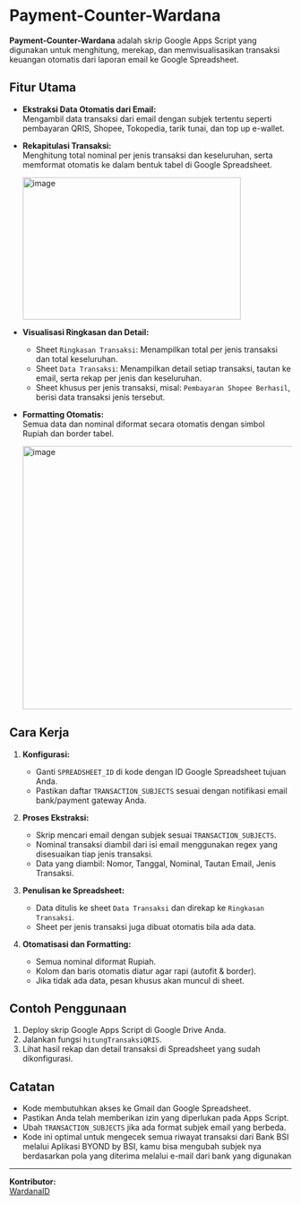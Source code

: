 # Payment-Counter-Wardana

**Payment-Counter-Wardana** adalah skrip Google Apps Script yang digunakan untuk menghitung, merekap, dan memvisualisasikan transaksi keuangan otomatis dari laporan email ke Google Spreadsheet.

## Fitur Utama

- **Ekstraksi Data Otomatis dari Email:**  
  Mengambil data transaksi dari email dengan subjek tertentu seperti pembayaran QRIS, Shopee, Tokopedia, tarik tunai, dan top up e-wallet.
- **Rekapitulasi Transaksi:**  
  Menghitung total nominal per jenis transaksi dan keseluruhan, serta memformat otomatis ke dalam bentuk tabel di Google Spreadsheet.
  
  <img width="389" height="254" alt="image" src="https://github.com/user-attachments/assets/cdde84a1-150c-49fe-a7a1-ce900a295ee3" />

- **Visualisasi Ringkasan dan Detail:**  
  - Sheet `Ringkasan Transaksi`: Menampilkan total per jenis transaksi dan total keseluruhan.
  - Sheet `Data Transaksi`: Menampilkan detail setiap transaksi, tautan ke email, serta rekap per jenis dan keseluruhan.
  - Sheet khusus per jenis transaksi, misal: `Pembayaran Shopee Berhasil`, berisi data transaksi jenis tersebut.
- **Formatting Otomatis:**  
  Semua data dan nominal diformat secara otomatis dengan simbol Rupiah dan border tabel.
  
  <img width="890" height="470" alt="image" src="https://github.com/user-attachments/assets/2096fc13-ebb6-4885-a7e3-f68f2721e855" />


## Cara Kerja

1. **Konfigurasi:**
   - Ganti `SPREADSHEET_ID` di kode dengan ID Google Spreadsheet tujuan Anda.
   - Pastikan daftar `TRANSACTION_SUBJECTS` sesuai dengan notifikasi email bank/payment gateway Anda.

2. **Proses Ekstraksi:**
   - Skrip mencari email dengan subjek sesuai `TRANSACTION_SUBJECTS`.
   - Nominal transaksi diambil dari isi email menggunakan regex yang disesuaikan tiap jenis transaksi.
   - Data yang diambil: Nomor, Tanggal, Nominal, Tautan Email, Jenis Transaksi.

3. **Penulisan ke Spreadsheet:**
   - Data ditulis ke sheet `Data Transaksi` dan direkap ke `Ringkasan Transaksi`.
   - Sheet per jenis transaksi juga dibuat otomatis bila ada data.

4. **Otomatisasi dan Formatting:**
   - Semua nominal diformat Rupiah.
   - Kolom dan baris otomatis diatur agar rapi (autofit & border).
   - Jika tidak ada data, pesan khusus akan muncul di sheet.

## Contoh Penggunaan

1. Deploy skrip Google Apps Script di Google Drive Anda.
2. Jalankan fungsi `hitungTransaksiQRIS`.
3. Lihat hasil rekap dan detail transaksi di Spreadsheet yang sudah dikonfigurasi.

## Catatan

- Kode membutuhkan akses ke Gmail dan Google Spreadsheet.
- Pastikan Anda telah memberikan izin yang diperlukan pada Apps Script.
- Ubah `TRANSACTION_SUBJECTS` jika ada format subjek email yang berbeda.
- Kode ini optimal untuk mengecek semua riwayat transaksi dari Bank BSI melalui Aplikasi BYOND by BSI, kamu bisa mengubah subjek nya berdasarkan pola yang diterima melalui e-mail dari bank yang digunakan

---

**Kontributor:**  
[WardanaID](https://github.com/WardanaID)
